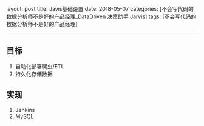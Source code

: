layout: post
title: Javis基础设置
date: 2018-05-07
categories: [不会写代码的数据分析师不是好的产品经理_DataDriven 决策助手 Jarvis]
tags: [不会写代码的数据分析师不是好的产品经理]

---

## 目标

1. 自动化部署爬虫/ETL
2. 持久化存储数据



## 实现

1. Jenkins
2. MySQL